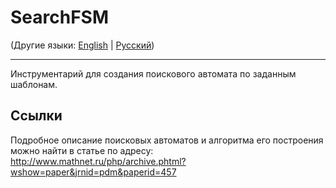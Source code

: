 ﻿# SearchFSM
(Другие языки: [English](README.md) | [Русский](README_RU.md))

---
Инструментарий для создания поискового автомата по заданным шаблонам.

## Ссылки
Подробное описание поисковых автоматов и алгоритма его построения можно найти в статье по адресу:
http://www.mathnet.ru/php/archive.phtml?wshow=paper&jrnid=pdm&paperid=457
